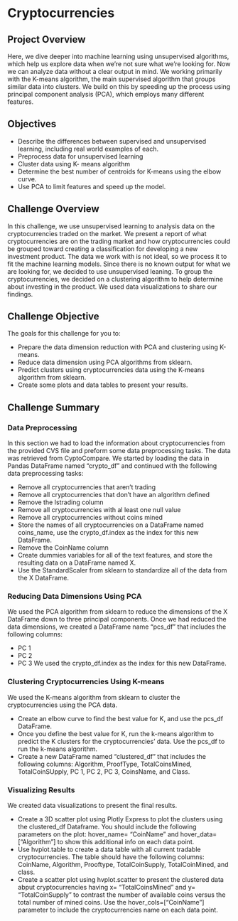 # Cryptocurrencies

## Project Overview
Here, we dive deeper into machine learning using unsupervised algorithms, which help us explore data when we’re not sure what we’re looking for. Now we can analyze data without a clear output in mind. We working primarily with the K-means algorithm, the main supervised algorithm that groups similar data into clusters. We build on this by speeding up the process using principal component analysis (PCA), which employs many different features. 

## Objectives
-	Describe the differences between supervised and unsupervised learning, including real world examples of each.
-	Preprocess data for unsupervised learning 
-	Cluster data using K- means algorithm 
-	Determine the best number of centroids for K-means using the elbow curve.
-	Use PCA to limit features and speed up the model.

## Challenge Overview 
In this challenge, we use unsupervised learning to analysis data on the cryptocurrencies traded on the market. We present a report of what cryptocurrencies are on the trading market and how cryptocurrencies could be grouped toward creating a classification for developing a new investment product.  The data we work with is not ideal, so we process it to fit the machine learning models. Since there is no known output for what we are looking for, we decided to use unsupervised leaning. To group the cryptocurrencies, we decided on a clustering algorithm to help determine about investing in the product. We used data visualizations to share our findings.

## Challenge Objective 
The goals for this challenge for you to:
-	Prepare the data dimension reduction with PCA and clustering using K-means.
-	Reduce data dimension using PCA algorithms from sklearn.
-	Predict clusters using cryptocurrencies data using the K-means algorithm from sklearn.
-	Create some plots and data tables to present your results.



## Challenge Summary 
### Data Preprocessing 
In this section we had to load the information about cryptocurrencies from the provided CVS file and preform some data preprocessing tasks. The data was retrieved from CyptoCompare.
We started by loading the data in Pandas DataFrame named “crypto_df” and continued with the following data preprocessing tasks:
-	Remove all cryptocurrencies that aren’t trading 
-	Remove all cryptocurrencies that don’t have an algorithm defined 
-	Remove the Istrading column 
-	Remove all cryptocurrencies with al least one null value 
-	Remove all cryptocurrencies without coins mined 
-	Store the names of all cryptocurrencies on a DataFrame named coins_name, use the crypto_df.index as the index for this new DataFrame.
-	Remove the CoinName column 
-	Create dummies variables for all of the text features, and store the resulting data on a DataFrame named X.
-	Use the StandardScaler from sklearn to standardize all of the data from the X DataFrame.

### Reducing Data Dimensions Using PCA 
We used the PCA algorithm from sklearn to reduce the dimensions of the X DataFrame down to three principal components.
Once we had reduced the data dimensions, we created a DataFrame name “pcs_df” that includes the following columns:
-	PC 1
-	PC 2
-	PC 3
We used the crypto_df.index as the index for this new DataFrame. 

### Clustering Cryptocurrencies Using K-means 
We used the K-means algorithm from sklearn to cluster the cryptocurrencies using the PCA data.
-	Create an elbow curve to find the best value for K, and use the pcs_df DataFrame.
-	Once you define the best value for K, run the k-means algorithm to predict the K clusters for the cryptocurrencies’ data. Use the pcs_df to run the k-means algorithm.
-	Create a new DataFrame named “clustered_df” that includes the following columns: Algorithm, ProofType, TotalCoinsMined, TotalCoinSUpply, PC 1, PC 2, PC 3, CoinsName, and Class.

### Visualizing Results
We created data visualizations to present the final results.
-	Create a 3D scatter plot using Plotly Express to plot the clusters using the clustered_df Dataframe. You should include the following parameters on the plot: hover_name= “CoinName” and hover_data=[“Algorithm”] to show this additional info on each data point. 
-	Use hvplot.table to create a data table with all current tradable cryptocurrencies. The table should have the following columns: CoinName, Algorithm, Prooftype, TotalCoinSupply, TotalCoinMined, and class.
-	Create a scatter plot using hvplot.scatter to present the clustered data abput cryptocurrencies having x= “TotalCoinsMined” and y= “TotalCoinSupply” to contrast the number of available coins versus the total number of mined coins. Use the hover_cols=[“CoinName”] parameter to include the cryptocurrencies name on each data point. 
